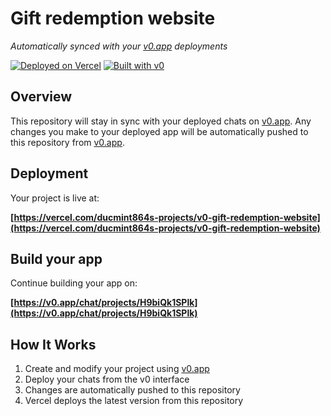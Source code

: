 # Gift redemption website

*Automatically synced with your [v0.app](https://v0.app) deployments*

[![Deployed on Vercel](https://img.shields.io/badge/Deployed%20on-Vercel-black?style=for-the-badge&logo=vercel)](https://vercel.com/ducmint864s-projects/v0-gift-redemption-website)
[![Built with v0](https://img.shields.io/badge/Built%20with-v0.app-black?style=for-the-badge)](https://v0.app/chat/projects/H9biQk1SPlk)

## Overview

This repository will stay in sync with your deployed chats on [v0.app](https://v0.app).
Any changes you make to your deployed app will be automatically pushed to this repository from [v0.app](https://v0.app).

## Deployment

Your project is live at:

**[https://vercel.com/ducmint864s-projects/v0-gift-redemption-website](https://vercel.com/ducmint864s-projects/v0-gift-redemption-website)**

## Build your app

Continue building your app on:

**[https://v0.app/chat/projects/H9biQk1SPlk](https://v0.app/chat/projects/H9biQk1SPlk)**

## How It Works

1. Create and modify your project using [v0.app](https://v0.app)
2. Deploy your chats from the v0 interface
3. Changes are automatically pushed to this repository
4. Vercel deploys the latest version from this repository